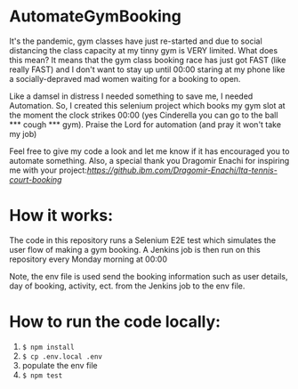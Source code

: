 # AutomateGymBooking

It's the pandemic, gym classes have just re-started and due to social distancing the class capacity at my tinny gym is VERY limited. What does this mean? It means that the gym class booking race has just got FAST (like really FAST) and I don't want to stay up until 00:00 staring at my phone like a socially-depraved mad women waiting for a booking to open.

Like a damsel in distress I needed something to save me, I needed Automation. So, I created this selenium project which books my gym slot at the moment the clock strikes 00:00 (yes Cinderella you can go to the ball  *** cough ***  gym). Praise the Lord for automation (and pray it won't take my job)

Feel free to give my code a look and let me know if it has encouraged you to automate something. Also, a special thank you Dragomir Enachi for inspiring me with your project:_https://github.ibm.com/Dragomir-Enachi/lta-tennis-court-booking_

# How it works:

The code in this repository runs a Selenium E2E test which simulates the user flow of making a gym booking. A Jenkins job is then run on this repository every Monday morning at 00:00 

Note, the env file is used send the booking information such as user details, day of booking, activity, ect. from the Jenkins job to the env file.

# How to run the code locally:

1. `$ npm install `
2. `$ cp .env.local .env`
3. populate the env file
4. `$ npm test `
